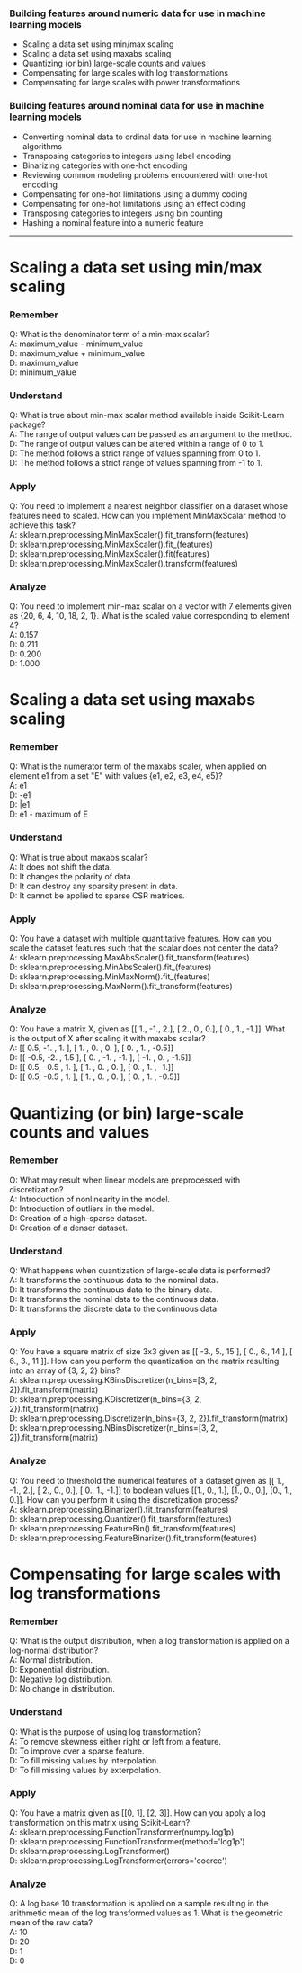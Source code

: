 ### Building features around numeric data for use in machine learning models
* Scaling a data set using min/max scaling
* Scaling a data set using maxabs scaling
* Quantizing (or bin) large-scale counts and values
* Compensating for large scales with log transformations
* Compensating for large scales with power transformations

### Building features around nominal data for use in machine learning models
* Converting nominal data to ordinal data for use in machine learning algorithms
* Transposing categories to integers using label encoding
* Binarizing categories with one-hot encoding
* Reviewing common modeling problems encountered with one-hot encoding
* Compensating for one-hot limitations using a dummy coding
* Compensating for one-hot limitations using an effect coding
* Transposing categories to integers using bin counting
* Hashing a nominal feature into a numeric feature

---

# Scaling a data set using min/max scaling

### Remember
Q: What is the denominator term of a min-max scalar?  
A: maximum_value - minimum_value  
D: maximum_value + minimum_value  
D: maximum_value  
D: minimum_value  

### Understand
Q: What is true about min-max scalar method available inside Scikit-Learn package?  
A: The range of output values can be passed as an argument to the method.  
D: The range of output values can be altered within a range of 0 to 1.  
D: The method follows a strict range of values spanning from 0 to 1.  
D: The method follows a strict range of values spanning from -1 to 1.  

### Apply
Q: You need to implement a nearest neighbor classifier on a dataset whose features need to scaled. How can you implement MinMaxScalar method to achieve this task?  
A: sklearn.preprocessing.MinMaxScaler().fit_transform(features)  
D: sklearn.preprocessing.MinMaxScaler().fit_(features)  
D: sklearn.preprocessing.MinMaxScaler().fit(features)  
D: sklearn.preprocessing.MinMaxScaler().transform(features)  

### Analyze
Q: You need to implement min-max scalar on a vector with 7 elements given as {20, 6, 4, 10, 18, 2, 1}. What is the scaled value corresponding to element 4?  
A: 0.157  
D: 0.211  
D: 0.200  
D: 1.000  

# Scaling a data set using maxabs scaling

### Remember
Q: What is the numerator term of the maxabs scaler, when applied on element e1 from a set "E" with values {e1, e2, e3, e4, e5}?  
A: e1  
D: -e1  
D: |e1|  
D: e1 - maximum of E  

### Understand
Q: What is true about maxabs scalar?  
A: It does not shift the data.  
D: It changes the polarity of data.  
D: It can destroy any sparsity present in data.  
D: It cannot be applied to sparse CSR matrices.  

### Apply
Q: You have a dataset with multiple quantitative features. How can you scale the dataset features such that the scalar does not center the data?  
A: sklearn.preprocessing.MaxAbsScaler().fit_transform(features)  
D: sklearn.preprocessing.MinAbsScaler().fit_(features)  
D: sklearn.preprocessing.MinMaxNorm().fit_(features)  
D: sklearn.preprocessing.MaxNorm().fit_transform(features)  

### Analyze
Q: You have a matrix X, given as [[ 1., -1.,  2.], [ 2.,  0.,  0.], [ 0.,  1., -1.]]. What is the output of X after scaling it with maxabs scalar?  
A: [[ 0.5, -1. ,  1. ], [ 1. ,  0. ,  0. ], [ 0. ,  1. , -0.5]]  
D: [[ -0.5, -2. ,  1.5 ], [ 0. ,  -1. ,  -1. ], [ -1. ,  0. , -1.5]]  
D: [[ 0.5, -0.5 ,  1. ], [ 1. ,  0. ,  0. ], [ 0. ,  1. , -1.]]  
D: [[ 0.5, -0.5 ,  1. ], [ 1. ,  0. ,  0. ], [ 0. ,  1. , -0.5]]  

# Quantizing (or bin) large-scale counts and values  

### Remember
Q: What may result when linear models are preprocessed with discretization?  
A: Introduction of nonlinearity in the model.  
D: Introduction of outliers in the model.  
D: Creation of a high-sparse dataset.  
D: Creation of a denser dataset.  

### Understand
Q: What happens when quantization of large-scale data is performed?  
A: It transforms the continuous data to the nominal data.  
D: It transforms the continuous data to the binary data.  
D: It transforms the nominal data to the continuous data.  
D: It transforms the discrete data to the continuous data.  

### Apply
Q: You have a square matrix of size 3x3 given as [[ -3., 5., 15 ], [  0., 6., 14 ], [  6., 3., 11 ]]. How can you perform the quantization on the matrix resulting into an array of {3, 2, 2} bins?  
A: sklearn.preprocessing.KBinsDiscretizer(n_bins=[3, 2, 2]).fit_transform(matrix)  
D: sklearn.preprocessing.KDiscretizer(n_bins={3, 2, 2}).fit_transform(matrix)  
D: sklearn.preprocessing.Discretizer(n_bins={3, 2, 2}).fit_transform(matrix)  
D: sklearn.preprocessing.NBinsDiscretizer(n_bins=[3, 2, 2]).fit_transform(matrix)  

### Analyze
Q: You need to threshold the numerical features of a dataset given as [[ 1., -1.,  2.], [ 2.,  0.,  0.], [ 0.,  1., -1.]] to boolean values [[1., 0., 1.], [1., 0., 0.], [0., 1., 0.]]. How can you perform it using the discretization process?  
A: sklearn.preprocessing.Binarizer().fit_transform(features)  
D: sklearn.preprocessing.Quantizer().fit_transform(features)  
D: sklearn.preprocessing.FeatureBin().fit_transform(features)  
D: sklearn.preprocessing.FeatureBinarizer().fit_transform(features)  

# Compensating for large scales with log transformations

### Remember
Q: What is the output distribution, when a log transformation is applied on a log-normal distribution?  
A: Normal distribution.   
D: Exponential distribution.  
D: Negative log distribution.  
D: No change in distribution.  

### Understand
Q: What is the purpose of using log transformation?  
A: To remove skewness either right or left from a feature.  
D: To improve over a sparse feature.  
D: To fill missing values by interpolation.  
D: To fill missing values by exterpolation.  

### Apply
Q: You have a matrix given as [[0, 1], [2, 3]]. How can you apply a log transformation on this matrix using Scikit-Learn?  
A: sklearn.preprocessing.FunctionTransformer(numpy.log1p)  
D: sklearn.preprocessing.FunctionTransformer(method='log1p')  
D: sklearn.preprocessing.LogTransformer()  
D: sklearn.preprocessing.LogTransformer(errors='coerce')  

### Analyze
Q: A log base 10 transformation is applied on a sample resulting in the arithmetic mean of the log transformed values as 1. What is the geometric mean of the raw data?  
A: 10  
D: 20  
D: 1  
D: 0  











